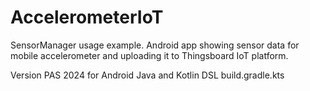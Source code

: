 # AccelerometerIoT
SensorManager usage example. Android app showing sensor data for mobile accelerometer and
uploading it to Thingsboard IoT platform. 

Version PAS 2024 for Android Java and Kotlin DSL build.gradle.kts